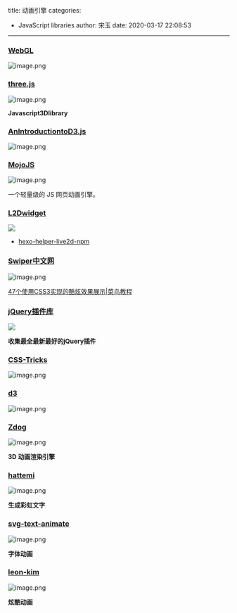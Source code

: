 title: 动画引擎
categories:
 - JavaScript libraries
author: 宋玉
date: 2020-03-17 22:08:53
---

### [WebGL](http://www.hewebgl.com/)
![image.png](https://cdn.nlark.com/yuque/0/2020/png/394169/1583193909035-121cea8b-9c1d-43ea-ae60-333a706fa310.png#align=left&display=inline&height=760&name=image.png&originHeight=1520&originWidth=2876&size=1132441&status=done&style=none&width=1438)

### [three.js](https://threejs.org/)
![image.png](https://cdn.nlark.com/yuque/0/2020/png/394169/1583562555501-b8fc6177-2891-4f05-9e56-38d190dc98a4.png#align=left&display=inline&height=762&name=image.png&originHeight=1524&originWidth=2872&size=4455631&status=done&style=none&width=1436)

**Javascript3Dlibrary**

### [AnIntroductiontoD3.js](https://wattenberger.com/blog/d3#intro)
![image.png](https://cdn.nlark.com/yuque/0/2020/png/394169/1583195441399-57b3035c-c64e-464b-9087-55d2cdc0870e.png#align=left&display=inline&height=763&name=image.png&originHeight=1526&originWidth=2872&size=452083&status=done&style=none&width=1436)

### [MojoJS](https://github.com/scottcgi/MojoJS-Animation)
![image.png](https://cdn.nlark.com/yuque/0/2020/png/394169/1583562015425-b52a4ae2-e877-49f0-88b3-4594483f401e.png#align=left&display=inline&height=764&name=image.png&originHeight=1528&originWidth=2880&size=142191&status=done&style=none&width=1440)

一个轻量级的 JS 网页动画引擎。

### [L2Dwidget](https://l2dwidget.js.org/docs/class/src/index.js~L2Dwidget.html)
![](https://cdn.nlark.com/yuque/0/2020/png/394169/1583055008953-109c6342-96d8-4f4a-975d-9817ef233ee5.png#align=left&display=inline&height=769&originHeight=769&originWidth=1440&size=0&status=done&style=none&width=1440)

- [hexo-helper-live2d-npm](https://www.npmjs.com/package/hexo-helper-live2d)


### [Swiper中文网](https://www.swiper.com.cn/)
![image.png](https://cdn.nlark.com/yuque/0/2020/png/394169/1583072999558-4759499f-4fdb-4142-8107-e581429baa7c.png#align=left&display=inline&height=765&name=image.png&originHeight=1530&originWidth=2880&size=884384&status=done&style=none&width=1440)

[47个使用CSS3实现的酷炫效果展示|菜鸟教程](https://www.runoob.com/w3cnote/47-css3-useful-tutorials-and-techniques.html)


### [jQuery插件库](http://www.jq22.com/)
![](https://cdn.nlark.com/yuque/0/2020/png/394169/1583055008677-4037dcc4-86f0-42cd-bec1-14aba3be0389.png#align=left&display=inline&height=769&originHeight=769&originWidth=1440&size=0&status=done&style=none&width=1440)

**收集最全最新最好的jQuery插件**

### [CSS-Tricks](https://css-tricks.com/new-year-new-job-lets-make-a-grid-powered-resume/)
![image.png](https://cdn.nlark.com/yuque/0/2020/png/394169/1583074446114-08df3734-0400-432d-a582-7ed7dfefe640.png#align=left&display=inline&height=760&name=image.png&originHeight=1520&originWidth=2874&size=1349723&status=done&style=none&width=1437)

### [d3](https://d3js.org/)
![image.png](https://cdn.nlark.com/yuque/0/2020/png/394169/1584179697551-99b4a01f-46fe-4c73-ae1e-f2a6db27421a.png#align=left&display=inline&height=764&name=image.png&originHeight=1528&originWidth=2880&size=5345086&status=done&style=none&width=1440)

### [Zdog](https://zzz.dog/)
![image.png](https://cdn.nlark.com/yuque/0/2020/png/394169/1582683121173-2f51a985-2ffd-4c3f-9196-3df8c2ea7a8e.png#align=left&display=inline&height=768&name=image.png&originHeight=1536&originWidth=2868&size=337153&status=done&style=none&width=1434)

**3D 动画渲染引擎**

### [hattemi](https://hattemi.com/)
![image.png](https://cdn.nlark.com/yuque/0/2020/png/394169/1582694782855-6beb180f-9960-43a7-ae58-09f190cb25b6.png#align=left&display=inline&height=760&name=image.png&originHeight=1520&originWidth=2866&size=161763&status=done&style=none&width=1433)

**生成彩虹文字**<br />

### [svg-text-animate](https://oubenruing.github.io/svg-text-animate/)
![image.png](https://cdn.nlark.com/yuque/0/2020/png/394169/1582695077576-f5ae4764-2e34-4b53-b42d-5e000188a079.png#align=left&display=inline&height=759&name=image.png&originHeight=1518&originWidth=2866&size=348777&status=done&style=none&width=1433)

**字体动画**

### [leon-kim](https://leon-kim.com/#rain)
![image.png](https://cdn.nlark.com/yuque/0/2020/png/394169/1582695176920-f514a49d-e083-4056-a81c-73b609697386.png#align=left&display=inline&height=756&name=image.png&originHeight=1512&originWidth=2862&size=124577&status=done&style=none&width=1431)

**炫酷动画**
